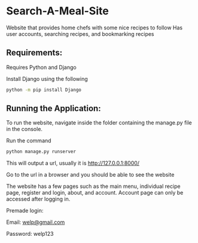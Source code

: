 # Search-A-Meal-Site
Website that provides home chefs with some nice recipes to follow
Has user accounts, searching recipes, and bookmarking recipes

## Requirements:
Requires Python and Django

Install Django using the following

```sh
python -m pip install Django
```

## Running the Application:
To run the website, navigate inside the folder containing the manage.py file in the console.

Run the command

```sh
python manage.py runserver
```


This will output a url, usually it is http://127.0.0.1:8000/

Go to the url in a browser and you should be able to see the website

The website has a few pages such as the main menu, individual recipe page, register and login, about, and account.
Account page can only be accessed after logging in.

Premade login:

Email: welp@gmail.com

Password: welp123
